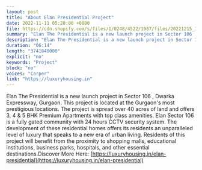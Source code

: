 ```yaml
---
layout: post
title: "About Elan Presidential Project"
date: 2022-11-11 05:20:00 +0800
file: https://cdn.shopify.com/s/files/1/0248/4522/1987/files/20221215_1.mp3?v=1671115128
summary: "Elan The Presidential is a new launch project in Sector 106 , Dwarka Expressway, Gurgaon. This project is located at the Gurgaon's most prestigious locations. The project is spread over 40 acres of land and offers 3, 4 & 5 BHK Premium Apartments with top class amenities. Elan Sector 106 is a fully gated community with 24 hours CCTV security system. The development of these residential homes offers its residents an unparalleled level of luxury that speaks to a new era of urban living. Residents of this project will benefit from the proximity to shopping malls, educational institutions, business parks, hospitals, and other essential destinations."
description: "Elan The Presidential is a new launch project in Sector 106 , Dwarka Expressway, Gurgaon. This project is located at the Gurgaon's most prestigious locations. The project is spread over 40 acres of land and offers 3, 4 & 5 BHK Premium Apartments with top class amenities. Elan Sector 106 is a fully gated community with 24 hours CCTV security system. The development of these residential homes offers its residents an unparalleled level of luxury that speaks to a new era of urban living. Residents of this project will benefit from the proximity to shopping malls, educational institutions, business parks, hospitals, and other essential destinations. Discover More Here: <a href='https://luxuryhousing.in/elan-presidential'>https://luxuryhousing.in/elan-presidential</a>"
duration: "06:14"
length: "3741840000"
explicit: "no"
keywords: "Project"
block: "no"
voices: "Carper"
link: "https://luxuryhousing.in"
---
```


Elan The Presidential is a new launch project in Sector 106 , Dwarka Expressway, Gurgaon. This project is located at the Gurgaon's most prestigious locations. The project is spread over 40 acres of land and offers 3, 4 & 5 BHK Premium Apartments with top class amenities. Elan Sector 106 is a fully gated community with 24 hours CCTV security system. The development of these residential homes offers its residents an unparalleled level of luxury that speaks to a new era of urban living. Residents of this project will benefit from the proximity to shopping malls, educational institutions, business parks, hospitals, and other essential destinations.Discover More Here: [https://luxuryhousing.in/elan-presidential](https://luxuryhousing.in/elan-presidential)
